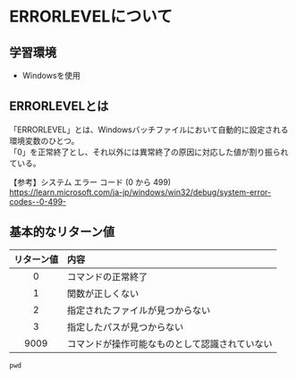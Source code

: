 # ERRORLEVELについて

## 学習環境
* Windowsを使用


## ERRORLEVELとは
「ERRORLEVEL」とは、Windowsバッチファイルにおいて自動的に設定される環境変数のひとつ。<br>
「0」を正常終了とし、それ以外には異常終了の原因に対応した値が割り振られている。

【参考】システム エラー コード (0 から 499)<br>
<https://learn.microsoft.com/ja-jp/windows/win32/debug/system-error-codes--0-499->


## 基本的なリターン値 

| リターン値 |  内容  |
| :----: | :---- |
|  0  |  コマンドの正常終了  |
|  1  |  関数が正しくない  |
|  2  |  指定されたファイルが見つからない  |
|  3  |  指定したパスが見つからない  |
|  9009  |  コマンドが操作可能なものとして認識されていない  |

```
pwd
```
